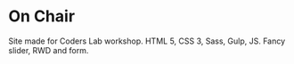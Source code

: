 # On Chair

Site made for Coders Lab workshop.
HTML 5, CSS 3, Sass, Gulp, JS.
Fancy slider, RWD and form. 


